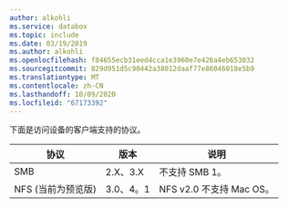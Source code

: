 ```yaml
---
author: alkohli
ms.service: databox
ms.topic: include
ms.date: 03/19/2019
ms.author: alkohli
ms.openlocfilehash: f84655ecb31eed4cca1e3960e7e426a4eb653032
ms.sourcegitcommit: 829d951d5c90442a38012daaf77e86046018e5b9
ms.translationtype: MT
ms.contentlocale: zh-CN
ms.lasthandoff: 10/09/2020
ms.locfileid: "67173392"
---
```

下面是访问设备的客户端支持的协议。

|**协议** |**版本**   |**说明**  |
|---------|---------|---------|
|SMB    | 2.X、3.X      | 不支持 SMB 1。|
|NFS (当前为预览版)      |3.0、4。1        | NFS v2.0 不支持 Mac OS。         |

